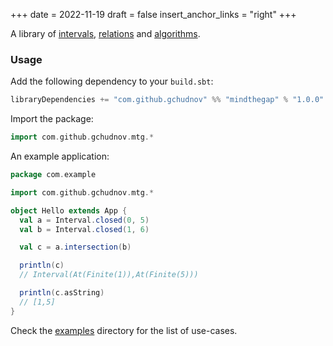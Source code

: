 +++
date = 2022-11-19
draft = false
insert_anchor_links = "right"
+++

A library of [intervals](/intervals/), [relations](/relations/) and [algorithms](/algorithms/).

### Usage

Add the following dependency to your `build.sbt`:

```scala
libraryDependencies += "com.github.gchudnov" %% "mindthegap" % "1.0.0"
```

Import the package:

```scala
import com.github.gchudnov.mtg.*
```

An example application:

```scala
package com.example

import com.github.gchudnov.mtg.*

object Hello extends App {
  val a = Interval.closed(0, 5)
  val b = Interval.closed(1, 6)

  val c = a.intersection(b)

  println(c)
  // Interval(At(Finite(1)),At(Finite(5)))

  println(c.asString)
  // [1,5]
}
```

Check the [examples](https://github.com/gchudnov/mindthegap/tree/main/examples/src/main/scala/com/github/gchudnov/mtg/examples) directory for the list of use-cases.
